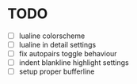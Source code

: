 # TODO

- [ ] lualine colorscheme
- [ ] lualine in detail settings
- [ ] fix autopairs toggle behaviour
- [ ] indent blankline highlight settings
- [ ] setup proper bufferline

